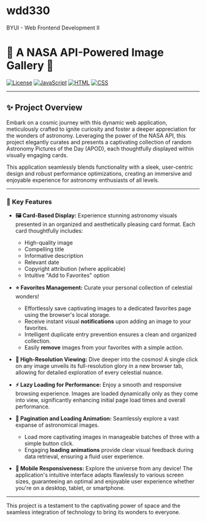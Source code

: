 # wdd330

BYUI - Web Frontend Development II

# 🌌 A NASA API-Powered Image Gallery 🚀

[![License](https://img.shields.io/badge/License-MIT-yellow.svg)](https://opensource.org/licenses/MIT)
[![JavaScript](https://img.shields.io/badge/JavaScript-ES6+-brightgreen.svg)](https://developer.mozilla.org/en-US/docs/Web/JavaScript)
[![HTML](https://img.shields.io/badge/HTML-5-orange.svg)](https://developer.mozilla.org/en-US/docs/Web/HTML)
[![CSS](https://img.shields.io/badge/CSS-3-blueviolet.svg)](https://developer.mozilla.org/en-US/docs/Web/CSS)

---

## ✨ Project Overview

Embark on a cosmic journey with this dynamic web application, meticulously crafted to ignite curiosity and foster a deeper appreciation for the wonders of astronomy. Leveraging the power of the NASA API, this project elegantly curates and presents a captivating collection of random Astronomy Pictures of the Day (APOD), each thoughtfully displayed within visually engaging cards.

This application seamlessly blends functionality with a sleek, user-centric design and robust performance optimizations, creating an immersive and enjoyable experience for astronomy enthusiasts of all levels.

---

### 🚀 Key Features

* **🖼️ Card-Based Display:** Experience stunning astronomy visuals presented in an organized and aesthetically pleasing card format. Each card thoughtfully includes:
    * High-quality image
    * Compelling title
    * Informative description
    * Relevant date
    * Copyright attribution (where applicable)
    * Intuitive "Add to Favorites" option

* **⭐ Favorites Management:** Curate your personal collection of celestial wonders!
    * Effortlessly save captivating images to a dedicated favorites page using the browser's local storage.
    * Receive instant visual **notifications** upon adding an image to your favorites.
    * Intelligent duplicate entry prevention ensures a clean and organized collection.
    * Easily **remove** images from your favorites with a simple action.

* **🔭 High-Resolution Viewing:** Dive deeper into the cosmos! A single click on any image unveils its full-resolution glory in a new browser tab, allowing for detailed exploration of every celestial nuance.

* **⚡ Lazy Loading for Performance:** Enjoy a smooth and responsive browsing experience. Images are loaded dynamically only as they come into view, significantly enhancing initial page load times and overall performance.

* **🌌 Pagination and Loading Animation:** Seamlessly explore a vast expanse of astronomical images.
    * Load more captivating images in manageable batches of three with a simple button click.
    * Engaging **loading animations** provide clear visual feedback during data retrieval, ensuring a fluid user experience.

* **📱 Mobile Responsiveness:** Explore the universe from any device! The application's intuitive interface adapts flawlessly to various screen sizes, guaranteeing an optimal and enjoyable user experience whether you're on a desktop, tablet, or smartphone.

---

This project is a testament to the captivating power of space and the seamless integration of technology to bring its wonders to everyone.